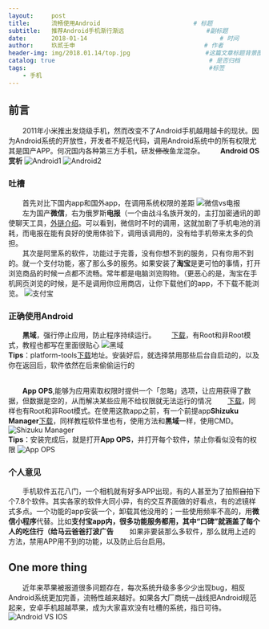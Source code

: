 ```yaml
---
layout:     post   				                        
title:      流畅使用Android		            	     # 标题 
subtitle:   推荐Android手机渐行渐远                       #副标题
date:       2018-01-14              				       # 时间
author:     玖贰壬申					            	# 作者
header-img: img/2018.01.14/top.jpg 	                   #这篇文章标题背景图片
catalog: true 					                     	# 是否归档
tags:							                     	#标签
    - 手机
---
```


## 前言
&emsp;&emsp;2011年小米推出发烧级手机，然而改变不了Android手机越用越卡的现状。因为Android系统的开放性，开发者不规范代码，调用Android系统中的所有权限尤其是国产APP。何况国内各种第三方手机，研发~~修改~~鱼龙混杂。
&emsp;&emsp;**Android OS赏析**
![Android1](http://oww4kn1d0.bkt.clouddn.com/2018.01.14-1.jpg)
![Android2](http://oww4kn1d0.bkt.clouddn.com/2018.01.14-2.jpg)


### 吐槽
&emsp;&emsp;首先对比下国内app和国外app，在调用系统权限的差距
![微信vs电报](http://oww4kn1d0.bkt.clouddn.com/2018.01.14-4.jpg)<br>
&emsp;&emsp;左为国产**微信**，右为俄罗斯**电报**（一个由战斗名族开发的，主打加密通讯的即使聊天工具，[外链介绍](https://ancientwood.github.io/2017/09/22/Hello-Telegram/)。可以看到，微信时不时的调用，这就加剧了手机电池的消耗，而电报在能有良好的使用体验下，调用该调用的，没有给手机带来太多的负担。<br>
&emsp;&emsp;其次是阿里系的软件，功能过于完善，没有你想不到的服务，只有你用不到的。就一个支付功能，塞了那么多的服务。如果安装了**淘宝**是更可怕的事情，打开浏览商品的时候一点都不流畅。常年都是电脑浏览购物。（更恶心的是，淘宝在手机网页浏览的时候，是不是调用你应用商店，让你下载他们的app，不下载不能浏览。
![支付宝](http://oww4kn1d0.bkt.clouddn.com/2018.01.14-5.png)


### 正确使用Android
&emsp;&emsp;**黑域**，强行停止应用，防止程序持续运行。
&emsp;&emsp;[下载](https://pan.baidu.com/s/1eTh00l8)，有Root和非Root模式，教程也都写在里面很贴心
![黑域](http://oww4kn1d0.bkt.clouddn.com/2018.01.14-6.jpg)<br>
**Tips**：platform-tools[下载](https://pan.baidu.com/s/1bpZzb6B)地址。安装好后，就选择禁用那些后台自启动的，以及你在返回后，软件依然在后来偷偷运行的<br><br>

&emsp;&emsp;**App OPS**,能够为应用索取权限时提供一个「忽略」选项，让应用获得了数据，但数据是空的，从而解决某些应用不给权限就无法运行的情况
&emsp;&emsp;[下载](https://pan.baidu.com/s/1eTqnTho)，同样也有Root和非Root模式。在使用这款app之前，有一个前提app**Shizuku Manager**[下载](https://pan.baidu.com/s/1mkbyM1M)，同样教程软件里也有，使用方法和**黑域**一样，使用CMD。
![Shizuku Manager](http://oww4kn1d0.bkt.clouddn.com/2018.01.14-7.png)<br>
**Tips**：安装完成后，就是打开**App OPS**，并打开每个软件，禁止你看似没有的权限
![App OPS](http://oww4kn1d0.bkt.clouddn.com/2018.01.14-8.png)


### 个人意见
&emsp;&emsp;手机软件五花八门，一个相机就有好多APP出现，有的人甚至为了拍照~~自拍~~下个7.8个软件。其实各家的软件大同小异，有的交互界面做的好看点，有的滤镜样式多点。一个功能的app安装一个，卸载其他没用的；一些使用频率不高的，用**微信小程序**代替。比如**支付宝app内，很多功能服务都用，其中“口碑”就涵盖了每个人的吃住行（给马云爸爸打波广告**
&emsp;&emsp;如果非要装那么多软件，那么就用上述的方法，禁用APP用不到的功能，以及防止后台启用。


## One more thing
&emsp;&emsp;近年来苹果被报道很多问题存在，每次系统升级多多少少出现bug，相反Android系统更加完善，流畅性越来越好。如果各大厂商统一战线把Android规范起来，安卓手机超越苹果，成为大家喜欢没有吐槽的系统，指日可待。
![Android VS IOS](http://oww4kn1d0.bkt.clouddn.com/2018.01.14-3.jpg)
